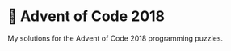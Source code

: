 # :christmas_tree: Advent of Code 2018

My solutions for the Advent of Code 2018 programming puzzles.
